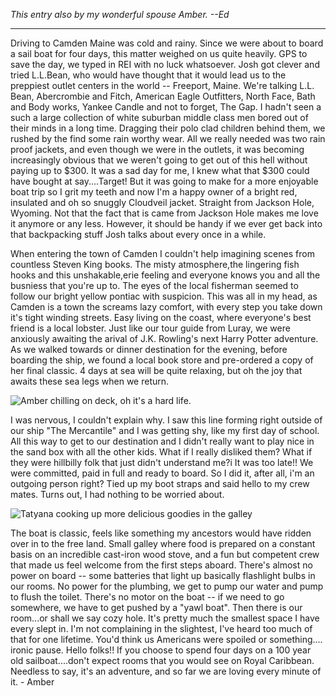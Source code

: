 <!--
.. title: Eastern Vacation Journal, Wednesday, July 18
.. date: 2007/07/24 13:37
.. slug: eastern-vacation-journal-wednesday-july-18
.. tags:
.. link:
.. description:
-->

_This entry also by my wonderful spouse Amber. --Ed_

----

Driving to Camden Maine was cold and rainy. Since we were about to board a sail boat for four days, this matter weighed  on us quite heavily. GPS to save the day, we typed in REI with no luck whatsoever. Josh got clever and tried L.L.Bean, who would have thought that it would lead us to the preppiest outlet centers in the world -- Freeport, Maine. We're talking L.L. Bean, Abercrombie and Fitch, American Eagle Outfitters, North Face, Bath and Body works, Yankee Candle and not to forget, The Gap. I hadn't seen a such a large collection of white suburban middle class men bored out of their minds in a long time. Dragging their polo clad children behind them, we rushed by the find some rain worthy wear. All we really needed was two rain proof jackets, and even though we were in the outlets, it was becoming increasingly obvious that we weren't going to get out of this hell without paying up to $300. It was a sad day for me, I knew what that $300 could have bought at say....Target! But it was going to make for a more enjoyable boat trip so I grit my teeth and now I'm a happy owner of a bright red, insulated and oh so snuggly Cloudveil jacket. Straight from Jackson Hole, Wyoming. Not that the fact that is came from Jackson Hole makes me love it anymore or any less. However, it should be handy if we ever get back into that backpacking stuff Josh talks about every once in a while.

When entering the town of Camden I couldn't help imagining scenes from countless Steven King books.  The misty atmosphere,the lingering fish hooks and this unshakable,erie feeling and everyone knows you and all the busniess that you're up to. The eyes of the local fisherman seemed to follow our bright yellow pontiac with suspicion. This was all in my head, as Camden is a town the screams lazy comfort, with every step you take down it's tight winding streets. Easy living on the coast, where everyone's best friend is a local lobster. Just like our tour guide from Luray, we were anxiously awaiting the arival of J.K. Rowling's next Harry Potter adventure. As we walked towards or dinner destination for the evening, before boarding the ship, we found a local book store and pre-ordered a copy of her final classic. 4 days at sea will be quite relaxing, but oh the joy that awaits these sea legs when we return.  


![Amber chilling on deck, oh it's a hard life.](/images/17.jpg)

I was nervous, I couldn't explain why. I saw this line forming right outside of our ship "The Mercantile"  and I was getting shy, like my first day of school. All this way to get to our destination and I didn't really want to play nice in the sand box with all the other kids. What if I really disliked them? What if they were hillbilly folk that just didn't understand me?i It was too late!! We were committed, paid in full and ready to board. So I did it, after all, i'm an outgoing person right? Tied up my boot straps and said hello to my crew mates. Turns out, I had nothing to be worried about.  


![Tatyana cooking up more delicious goodies in the galley](/images/25.jpg)

The boat is classic, feels like something my ancestors would have ridden over in to the free land. Small galley where food is prepared on a constant basis on an incredible cast-iron wood stove, and a fun but competent crew that made us feel welcome from the first steps aboard. There's almost no power on board -- some batteries that light up basically flashlight bulbs in our rooms. No power for the plumbing, we get to pump our water and pump to flush the toilet. There's no motor on the boat -- if we need to go somewhere, we have to get pushed by a "yawl boat". Then there is our room...or shall we say cozy hole. It's pretty much the smallest space I have every slept in. I'm not complaining in the slightest, I've heard too much of that for one lifetime. You'd think us Americans were spoiled or something.... ironic pause. Hello folks!! If you choose to spend four days on a 100 year old sailboat....don't expect rooms that you would see on Royal Caribbean. Needless to say, it's an adventure, and so far we are loving every minute of it. - Amber
